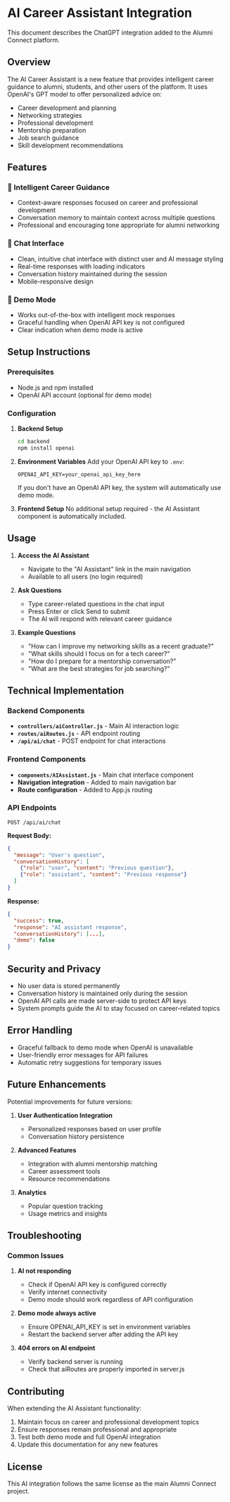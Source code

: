 # AI Career Assistant Integration

This document describes the ChatGPT integration added to the Alumni Connect platform.

## Overview

The AI Career Assistant is a new feature that provides intelligent career guidance to alumni, students, and other users of the platform. It uses OpenAI's GPT model to offer personalized advice on:

- Career development and planning
- Networking strategies
- Professional development
- Mentorship preparation
- Job search guidance
- Skill development recommendations

## Features

### 🤖 Intelligent Career Guidance
- Context-aware responses focused on career and professional development
- Conversation memory to maintain context across multiple questions
- Professional and encouraging tone appropriate for alumni networking

### 💬 Chat Interface
- Clean, intuitive chat interface with distinct user and AI message styling
- Real-time responses with loading indicators
- Conversation history maintained during the session
- Mobile-responsive design

### 🔧 Demo Mode
- Works out-of-the-box with intelligent mock responses
- Graceful handling when OpenAI API key is not configured
- Clear indication when demo mode is active

## Setup Instructions

### Prerequisites
- Node.js and npm installed
- OpenAI API account (optional for demo mode)

### Configuration

1. **Backend Setup**
   ```bash
   cd backend
   npm install openai
   ```

2. **Environment Variables**
   Add your OpenAI API key to `.env`:
   ```
   OPENAI_API_KEY=your_openai_api_key_here
   ```
   
   If you don't have an OpenAI API key, the system will automatically use demo mode.

3. **Frontend Setup**
   No additional setup required - the AI Assistant component is automatically included.

## Usage

1. **Access the AI Assistant**
   - Navigate to the "AI Assistant" link in the main navigation
   - Available to all users (no login required)

2. **Ask Questions**
   - Type career-related questions in the chat input
   - Press Enter or click Send to submit
   - The AI will respond with relevant career guidance

3. **Example Questions**
   - "How can I improve my networking skills as a recent graduate?"
   - "What skills should I focus on for a tech career?"
   - "How do I prepare for a mentorship conversation?"
   - "What are the best strategies for job searching?"

## Technical Implementation

### Backend Components

- **`controllers/aiController.js`** - Main AI interaction logic
- **`routes/aiRoutes.js`** - API endpoint routing
- **`/api/ai/chat`** - POST endpoint for chat interactions

### Frontend Components

- **`components/AIAssistant.js`** - Main chat interface component
- **Navigation integration** - Added to main navigation bar
- **Route configuration** - Added to App.js routing

### API Endpoints

```
POST /api/ai/chat
```

**Request Body:**
```json
{
  "message": "User's question",
  "conversationHistory": [
    {"role": "user", "content": "Previous question"},
    {"role": "assistant", "content": "Previous response"}
  ]
}
```

**Response:**
```json
{
  "success": true,
  "response": "AI assistant response",
  "conversationHistory": [...],
  "demo": false
}
```

## Security and Privacy

- No user data is stored permanently
- Conversation history is maintained only during the session
- OpenAI API calls are made server-side to protect API keys
- System prompts guide the AI to stay focused on career-related topics

## Error Handling

- Graceful fallback to demo mode when OpenAI is unavailable
- User-friendly error messages for API failures
- Automatic retry suggestions for temporary issues

## Future Enhancements

Potential improvements for future versions:

1. **User Authentication Integration**
   - Personalized responses based on user profile
   - Conversation history persistence

2. **Advanced Features**
   - Integration with alumni mentorship matching
   - Career assessment tools
   - Resource recommendations

3. **Analytics**
   - Popular question tracking
   - Usage metrics and insights

## Troubleshooting

### Common Issues

1. **AI not responding**
   - Check if OpenAI API key is configured correctly
   - Verify internet connectivity
   - Demo mode should work regardless of API configuration

2. **Demo mode always active**
   - Ensure OPENAI_API_KEY is set in environment variables
   - Restart the backend server after adding the API key

3. **404 errors on AI endpoint**
   - Verify backend server is running
   - Check that aiRoutes are properly imported in server.js

## Contributing

When extending the AI Assistant functionality:

1. Maintain focus on career and professional development topics
2. Ensure responses remain professional and appropriate
3. Test both demo mode and full OpenAI integration
4. Update this documentation for any new features

## License

This AI integration follows the same license as the main Alumni Connect project.